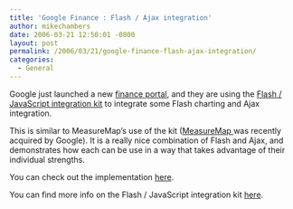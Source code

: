 ```yaml
---
title: 'Google Finance : Flash / Ajax integration'
author: mikechambers
date: 2006-03-21 12:50:01 -0800
layout: post
permalink: /2006/03/21/google-finance-flash-ajax-integration/
categories:
  - General
---
```



Google just launched a new [finance portal][1], and they are using the [Flash / JavaScript integration kit][2] to integrate some Flash charting and Ajax integration.

This is similar to MeasureMap&#8217;s use of the kit ([MeasureMap ][3]was recently acquired by Google). It is a really nice combination of Flash and Ajax, and demonstrates how each can be use in a way that takes advantage of their individual strengths.

You can check out the implementation [here][1].

You can find more info on the Flash / JavaScript integration kit [here][2].

 [1]: http://finance.google.com/finance?q=adbe&btnG=Search
 [2]: http://www.macromedia.com/go/flashjavascript
 [3]: http://www.measuremap.com/